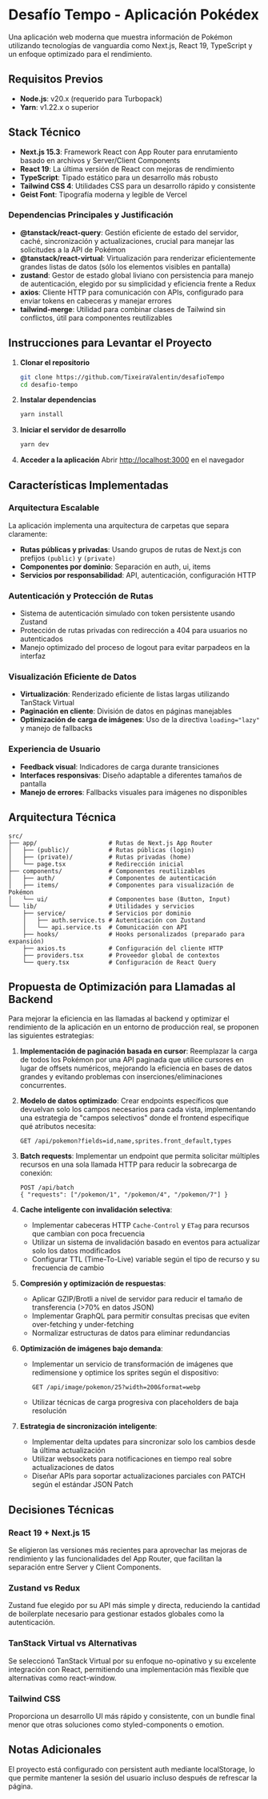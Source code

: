 # Desafío Tempo - Aplicación Pokédex

Una aplicación web moderna que muestra información de Pokémon utilizando tecnologías de vanguardia como Next.js, React 19, TypeScript y un enfoque optimizado para el rendimiento.

## Requisitos Previos

- **Node.js**: v20.x (requerido para Turbopack)
- **Yarn**: v1.22.x o superior

## Stack Técnico

- **Next.js 15.3**: Framework React con App Router para enrutamiento basado en archivos y Server/Client Components
- **React 19**: La última versión de React con mejoras de rendimiento
- **TypeScript**: Tipado estático para un desarrollo más robusto
- **Tailwind CSS 4**: Utilidades CSS para un desarrollo rápido y consistente
- **Geist Font**: Tipografía moderna y legible de Vercel

### Dependencias Principales y Justificación

- **@tanstack/react-query**: Gestión eficiente de estado del servidor, caché, sincronización y actualizaciones, crucial para manejar las solicitudes a la API de Pokémon
- **@tanstack/react-virtual**: Virtualización para renderizar eficientemente grandes listas de datos (sólo los elementos visibles en pantalla)
- **zustand**: Gestor de estado global liviano con persistencia para manejo de autenticación, elegido por su simplicidad y eficiencia frente a Redux
- **axios**: Cliente HTTP para comunicación con APIs, configurado para enviar tokens en cabeceras y manejar errores
- **tailwind-merge**: Utilidad para combinar clases de Tailwind sin conflictos, útil para componentes reutilizables

## Instrucciones para Levantar el Proyecto

1. **Clonar el repositorio**
   ```bash
   git clone https://github.com/TixeiraValentin/desafioTempo
   cd desafio-tempo
   ```

2. **Instalar dependencias**
   ```bash
   yarn install
   ```

3. **Iniciar el servidor de desarrollo**
   ```bash
   yarn dev
   ```

4. **Acceder a la aplicación**
   Abrir [http://localhost:3000](http://localhost:3000) en el navegador

## Características Implementadas

### Arquitectura Escalable
La aplicación implementa una arquitectura de carpetas que separa claramente:
- **Rutas públicas y privadas**: Usando grupos de rutas de Next.js con prefijos `(public)` y `(private)`
- **Componentes por dominio**: Separación en auth, ui, items
- **Servicios por responsabilidad**: API, autenticación, configuración HTTP

### Autenticación y Protección de Rutas
- Sistema de autenticación simulado con token persistente usando Zustand
- Protección de rutas privadas con redirección a 404 para usuarios no autenticados
- Manejo optimizado del proceso de logout para evitar parpadeos en la interfaz

### Visualización Eficiente de Datos
- **Virtualización**: Renderizado eficiente de listas largas utilizando TanStack Virtual
- **Paginación en cliente**: División de datos en páginas manejables
- **Optimización de carga de imágenes**: Uso de la directiva `loading="lazy"` y manejo de fallbacks

### Experiencia de Usuario
- **Feedback visual**: Indicadores de carga durante transiciones
- **Interfaces responsivas**: Diseño adaptable a diferentes tamaños de pantalla
- **Manejo de errores**: Fallbacks visuales para imágenes no disponibles

## Arquitectura Técnica

```
src/
├── app/                    # Rutas de Next.js App Router
│   ├── (public)/           # Rutas públicas (login)
│   ├── (private)/          # Rutas privadas (home)
│   └── page.tsx            # Redirección inicial
├── components/             # Componentes reutilizables
│   ├── auth/               # Componentes de autenticación
│   ├── items/              # Componentes para visualización de Pokémon
│   └── ui/                 # Componentes base (Button, Input)
└── lib/                    # Utilidades y servicios
    ├── service/            # Servicios por dominio
    │   ├── auth.service.ts # Autenticación con Zustand
    │   └── api.service.ts  # Comunicación con API
    ├── hooks/              # Hooks personalizados (preparado para expansión)
    ├── axios.ts            # Configuración del cliente HTTP
    ├── providers.tsx       # Proveedor global de contextos
    └── query.tsx           # Configuración de React Query
```

## Propuesta de Optimización para Llamadas al Backend

Para mejorar la eficiencia en las llamadas al backend y optimizar el rendimiento de la aplicación en un entorno de producción real, se proponen las siguientes estrategias:

1. **Implementación de paginación basada en cursor**: Reemplazar la carga de todos los Pokémon por una API paginada que utilice cursores en lugar de offsets numéricos, mejorando la eficiencia en bases de datos grandes y evitando problemas con inserciones/eliminaciones concurrentes.

2. **Modelo de datos optimizado**: Crear endpoints específicos que devuelvan solo los campos necesarios para cada vista, implementando una estrategia de "campos selectivos" donde el frontend especifique qué atributos necesita:
   ```
   GET /api/pokemon?fields=id,name,sprites.front_default,types
   ```

3. **Batch requests**: Implementar un endpoint que permita solicitar múltiples recursos en una sola llamada HTTP para reducir la sobrecarga de conexión:
   ```
   POST /api/batch
   { "requests": ["/pokemon/1", "/pokemon/4", "/pokemon/7"] }
   ```

4. **Cache inteligente con invalidación selectiva**:
   - Implementar cabeceras HTTP `Cache-Control` y `ETag` para recursos que cambian con poca frecuencia
   - Utilizar un sistema de invalidación basado en eventos para actualizar solo los datos modificados
   - Configurar TTL (Time-To-Live) variable según el tipo de recurso y su frecuencia de cambio

5. **Compresión y optimización de respuestas**:
   - Aplicar GZIP/Brotli a nivel de servidor para reducir el tamaño de transferencia (>70% en datos JSON)
   - Implementar GraphQL para permitir consultas precisas que eviten over-fetching y under-fetching
   - Normalizar estructuras de datos para eliminar redundancias

6. **Optimización de imágenes bajo demanda**:
   - Implementar un servicio de transformación de imágenes que redimensione y optimice los sprites según el dispositivo:
     ```
     GET /api/image/pokemon/25?width=200&format=webp
     ```
   - Utilizar técnicas de carga progresiva con placeholders de baja resolución

7. **Estrategia de sincronización inteligente**:
   - Implementar delta updates para sincronizar solo los cambios desde la última actualización
   - Utilizar websockets para notificaciones en tiempo real sobre actualizaciones de datos
   - Diseñar APIs para soportar actualizaciones parciales con PATCH según el estándar JSON Patch

## Decisiones Técnicas

### React 19 + Next.js 15
Se eligieron las versiones más recientes para aprovechar las mejoras de rendimiento y las funcionalidades del App Router, que facilitan la separación entre Server y Client Components.

### Zustand vs Redux
Zustand fue elegido por su API más simple y directa, reduciendo la cantidad de boilerplate necesario para gestionar estados globales como la autenticación.

### TanStack Virtual vs Alternativas
Se seleccionó TanStack Virtual por su enfoque no-opinativo y su excelente integración con React, permitiendo una implementación más flexible que alternativas como react-window.

### Tailwind CSS
Proporciona un desarrollo UI más rápido y consistente, con un bundle final menor que otras soluciones como styled-components o emotion.

## Notas Adicionales

El proyecto está configurado con persistent auth mediante localStorage, lo que permite mantener la sesión del usuario incluso después de refrescar la página.
